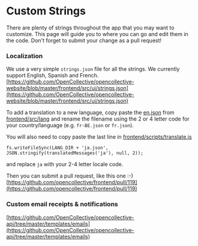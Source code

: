 # Custom Strings

There are plenty of strings throughout the app that you may want to customize. This page will guide you to where you can go and edit them in the code. Don't forget to submit your change as a pull request!

### Localization

We use a very simple `strings.json` file for all the strings. We currently support English, Spanish and French. [https://github.com/OpenCollective/opencollective-website/blob/master/frontend/src/ui/strings.json](https://github.com/OpenCollective/opencollective-website/blob/master/frontend/src/ui/strings.json)

To add a translation to a new language, copy paste the [en.json](https://github.com/opencollective/frontend/blob/master/src/lang/en.json) from [frontend/src/lang](https://github.com/opencollective/frontend/tree/master/src/lang) and rename the filename using the 2 or 4 letter code for your country/language \(e.g. `fr-BE.json` or `fr.json`\).

You will also need to copy paste the last line in [frontend/scripts/translate.js](https://github.com/opencollective/frontend/blob/master/scripts/translate.js#L47)

```text
fs.writeFileSync(LANG_DIR + 'ja.json', JSON.stringify(translatedMessages('ja'), null, 2));
```

and replace `ja` with your 2-4 letter locale code.

Then you can submit a pull request, like this one :-\) [https://github.com/opencollective/frontend/pull/119](https://github.com/opencollective/frontend/pull/119)

### Custom email receipts & notifications

[https://github.com/OpenCollective/opencollective-api/tree/master/templates/emails](https://github.com/OpenCollective/opencollective-api/tree/master/templates/emails)

